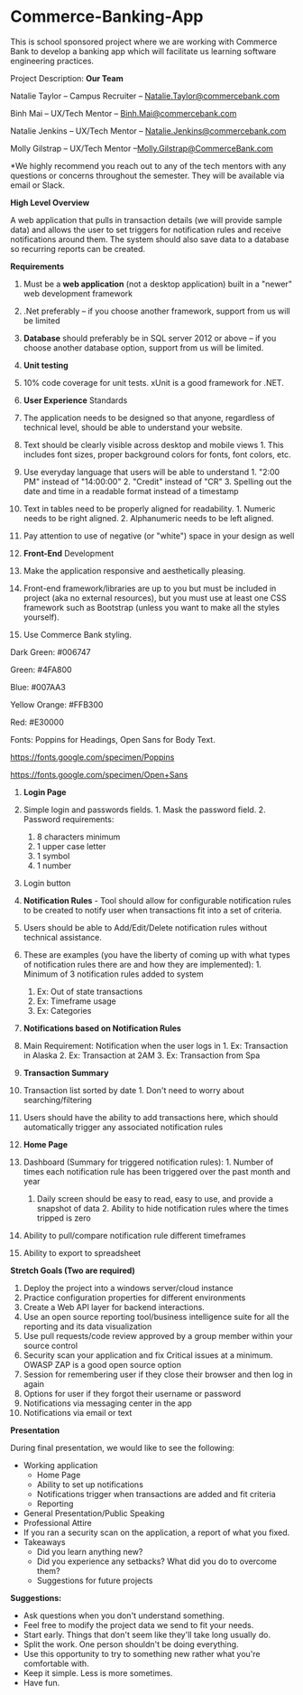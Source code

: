 # Commerce-Banking-App
This is school sponsored project where we are working with Commerce Bank to develop a banking app which will facilitate us learning software engineering practices.

Project Description:
**Our Team**

Natalie Taylor – Campus Recruiter – [Natalie.Taylor@commercebank.com](mailto:Natalie.Taylor@commercebank.com)

Binh Mai – UX/Tech Mentor – [Binh.Mai@commercebank.com](mailto:Binh.Mai@commercebank.com)

Natalie Jenkins – UX/Tech Mentor – [Natalie.Jenkins@commercebank.com](mailto:Natalie.Jenkins@commercebank.com)

Molly Gilstrap – UX/Tech Mentor –[Molly.Gilstrap@CommerceBank.com](mailto:molly.gilstrap@CommerceBank.com)

\*We highly recommend you reach out to any of the tech mentors with any questions or concerns throughout the semester. They will be available via email or Slack.

**High Level Overview**

A web application that pulls in transaction details (we will provide sample data) and allows the user to set triggers for notification rules and receive notifications around them. The system should also save data to a database so recurring reports can be created.

**Requirements**

1. Must be a **web application** (not a desktop application) built in a &quot;newer&quot; web development framework
  1. .Net preferably – if you choose another framework, support from us will be limited
2. **Database** should preferably be in SQL server 2012 or above – if you choose another database option, support from us will be limited.
3. **Unit testing**
  1. 10% code coverage for unit tests. xUnit is a good framework for .NET.
4. **User Experience** Standards
  1. The application needs to be designed so that anyone, regardless of technical level, should be able to understand your website.
  2. Text should be clearly visible across desktop and mobile views
    1. This includes font sizes, proper background colors for fonts, font colors, etc.
  3. Use everyday language that users will be able to understand
    1. &quot;2:00 PM&quot; instead of &quot;14:00:00&quot;
    2. &quot;Credit&quot; instead of &quot;CR&quot;
    3. Spelling out the date and time in a readable format instead of a timestamp
  4. Text in tables need to be properly aligned for readability.
    1. Numeric needs to be right aligned.
    2. Alphanumeric needs to be left aligned.
  5. Pay attention to use of negative (or &quot;white&quot;) space in your design as well

1. **Front-End** Development
  1. Make the application responsive and aesthetically pleasing.
  2. Front-end framework/libraries are up to you but must be included in project (aka no external resources), but you must use at least one CSS framework such as Bootstrap (unless you want to make all the styles yourself).
  3. Use Commerce Bank styling.

Dark Green: #006747

Green: #4FA800

Blue: #007AA3

Yellow Orange: #FFB300

Red: #E30000

Fonts: Poppins for Headings, Open Sans for Body Text.

https://fonts.google.com/specimen/Poppins

https://fonts.google.com/specimen/Open+Sans

1. **Login Page**
  1. Simple login and passwords fields.
    1. Mask the password field.
    2. Password requirements:
      1. 8 characters minimum
      2. 1 upper case letter
      3. 1 symbol
      4. 1 number
  2. Login button
2. **Notification Rules** - Tool should allow for configurable notification rules to be created to notify user when transactions fit into a set of criteria.
  1. Users should be able to Add/Edit/Delete notification rules without technical assistance.
  2. These are examples (you have the liberty of coming up with what types of notification rules there are and how they are implemented):
    1. Minimum of 3 notification rules added to system
      1. Ex: Out of state transactions
      2. Ex: Timeframe usage
      3. Ex: Categories
3. **Notifications based on Notification Rules**
  1. Main Requirement: Notification when the user logs in
    1. Ex: Transaction in Alaska
    2. Ex: Transaction at 2AM
    3. Ex: Transaction from Spa

1. **Transaction Summary**
  1. Transaction list sorted by date
    1. Don&#39;t need to worry about searching/filtering
  2. Users should have the ability to add transactions here, which should automatically trigger any associated notification rules
2. **Home Page**
  1. Dashboard (Summary for triggered notification rules):
    1. Number of times each notification rule has been triggered over the past month and year
      1. Daily screen should be easy to read, easy to use, and provide a snapshot of data
    2. Ability to hide notification rules where the times tripped is zero
  2. Ability to pull/compare notification rule different timeframes
  3. Ability to export to spreadsheet

**Stretch Goals (Two are required)**

1. Deploy the project into a windows server/cloud instance
  1. Practice configuration properties for different environments
2. Create a Web API layer for backend interactions.
3. Use an open source reporting tool/business intelligence suite for all the reporting and its data visualization
4. Use pull requests/code review approved by a group member within your source control
5. Security scan your application and fix Critical issues at a minimum. OWASP ZAP is a good open source option
6. Session for remembering user if they close their browser and then log in again
7. Options for user if they forgot their username or password
8. Notifications via messaging center in the app
9. Notifications via email or text

**Presentation**

During final presentation, we would like to see the following:

- Working application
  - Home Page
  - Ability to set up notifications
  - Notifications trigger when transactions are added and fit criteria
  - Reporting
- General Presentation/Public Speaking
- Professional Attire
- If you ran a security scan on the application, a report of what you fixed.
- Takeaways
  - Did you learn anything new?
  - Did you experience any setbacks? What did you do to overcome them?
  - Suggestions for future projects

**Suggestions:**

- Ask questions when you don&#39;t understand something.
- Feel free to modify the project data we send to fit your needs.
- Start early. Things that don&#39;t seem like they&#39;ll take long usually do.
- Split the work. One person shouldn&#39;t be doing everything.
- Use this opportunity to try to something new rather what you&#39;re comfortable with.
- Keep it simple. Less is more sometimes.
- Have fun.
